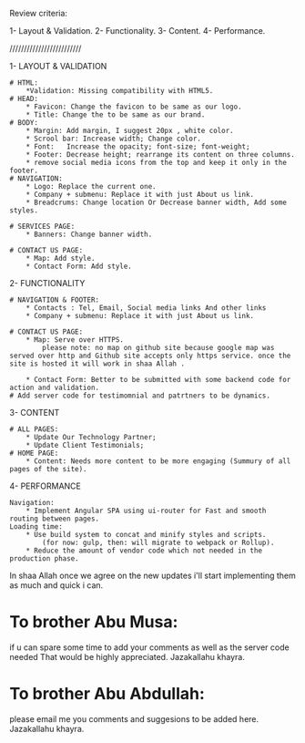 ﻿ Review criteria:
  
1- Layout & Validation.
2- Functionality.
3- Content.
4- Performance.

/////////////////////////

1- LAYOUT & VALIDATION

	# HTML: 
		*Validation: Missing compatibility with HTML5.
	# HEAD: 
		* Favicon: Change the favicon to be same as our logo.
		* Title: Change the to be same as our brand.
	# BODY: 
		* Margin: Add margin, I suggest 20px , white color.
		* Scrool bar: Increase width; Change color.
		* Font:   Increase the opacity; font-size; font-weight;
		* Footer: Decrease height; rearrange its content on three columns.
		* remove social media icons from the top and keep it only in the footer.
	# NAVIGATION:
		* Logo: Replace the current one.
		* Company + submenu: Replace it with just About us link.
		* Breadcrums: Change location Or Decrease banner width, Add some styles.
		
	# SERVICES PAGE:
		* Banners: Change banner width.
		
	# CONTACT US PAGE:
		* Map: Add style.
		* Contact Form: Add style.
		

2- FUNCTIONALITY

	# NAVIGATION & FOOTER:
		* Contacts : Tel, Email, Social media links And other links
		* Company + submenu: Replace it with just About us link.
	
	# CONTACT US PAGE:
		* Map: Serve over HTTPS.
			please note: no map on github site because google map was served over http and Github site accepts only https service. once the site is hosted it will work in shaa Allah .

		* Contact Form: Better to be submitted with some backend code for action and validation.
	# Add server code for testimomnial and patrtners to be dynamics.	

3- CONTENT

	# ALL PAGES: 
		* Update Our Technology Partner; 
		* Update Client Testimonials;
	# HOME PAGE:
		* Content: Needs more content to be more engaging (Summury of all pages of the site).


4- PERFORMANCE
	
	Navigation: 
		* Implement Angular SPA using ui-router for Fast and smooth routing between pages.
	Loading time: 
		* Use build system to concat and minify styles and scripts.
			(for now: gulp, then: will migrate to webpack or Rollup).
		* Reduce the amount of vendor code which not needed in the production phase.

In shaa Allah once we agree on the new updates i'll start implementing them as much and quick i can.

# To brother Abu Musa: 
 if u can spare some time to add your comments as well as the server code needed That would be highly appreciated.
Jazakallahu khayra.

# To brother Abu Abdullah:
 please email me you comments and suggesions to be added here.
 Jazakallahu khayra.
